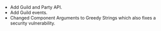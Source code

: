 - Add Guild and Party API.
- Add Guild events.
- Changed Component Arguments to Greedy Strings which also fixes a security vulnerability.